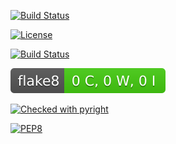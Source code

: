 [![Build Status](https://img.shields.io/badge/Python-3776AB?style=for-the-badge&logo=python&logoColor=white)](https://www.python.org/)

[![License](https://img.shields.io/github/license/YHY-NCSU/Homework1.svg?style=for-the-badge)](https://github.com/YHY-NCSU/Homework1/blob/main/LICENSE.md)

[![Build Status](https://img.shields.io/badge/Linux-FCC624?style=for-the-badge&logo=linux&logoColor=black)](https://www.linux.org/)

![Flake8 Badge](./flake8_badge.svg)

[![Checked with pyright](https://microsoft.github.io/pyright/img/pyright_badge.svg)](https://microsoft.github.io/pyright/)

[![PEP8](https://img.shields.io/badge/code%20style-pep8-green.svg)](https://www.python.org/dev/peps/pep-0008/)
